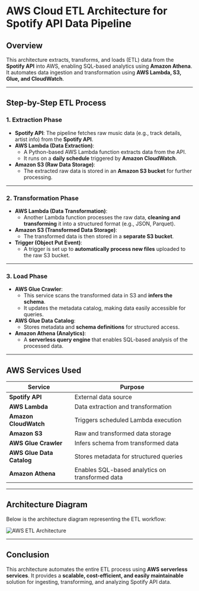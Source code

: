 # AWS Cloud ETL Architecture for Spotify API Data Pipeline

## **Overview**
This architecture extracts, transforms, and loads (ETL) data from the **Spotify API** into AWS, enabling SQL-based analytics using **Amazon Athena**. It automates data ingestion and transformation using **AWS Lambda, S3, Glue, and CloudWatch**.

---

## **Step-by-Step ETL Process**

### **1. Extraction Phase**
- **Spotify API**: The pipeline fetches raw music data (e.g., track details, artist info) from the **Spotify API**.
- **AWS Lambda (Data Extraction)**: 
  - A Python-based AWS Lambda function extracts data from the API.
  - It runs on a **daily schedule** triggered by **Amazon CloudWatch**.
- **Amazon S3 (Raw Data Storage)**:
  - The extracted raw data is stored in an **Amazon S3 bucket** for further processing.

---

### **2. Transformation Phase**
- **AWS Lambda (Data Transformation)**:
  - Another Lambda function processes the raw data, **cleaning and transforming** it into a structured format (e.g., JSON, Parquet).
- **Amazon S3 (Transformed Data Storage)**:
  - The transformed data is then stored in a **separate S3 bucket**.
- **Trigger (Object Put Event)**:
  - A trigger is set up to **automatically process new files** uploaded to the raw S3 bucket.

---

### **3. Load Phase**
- **AWS Glue Crawler**:
  - This service scans the transformed data in S3 and **infers the schema**.
  - It updates the metadata catalog, making data easily accessible for queries.
- **AWS Glue Data Catalog**:
  - Stores metadata and **schema definitions** for structured access.
- **Amazon Athena (Analytics)**:
  - A **serverless query engine** that enables SQL-based analysis of the processed data.

---

## **AWS Services Used**
| Service | Purpose |
|---------|---------|
| **Spotify API** | External data source |
| **AWS Lambda** | Data extraction and transformation |
| **Amazon CloudWatch** | Triggers scheduled Lambda execution |
| **Amazon S3** | Raw and transformed data storage |
| **AWS Glue Crawler** | Infers schema from transformed data |
| **AWS Glue Data Catalog** | Stores metadata for structured queries |
| **Amazon Athena** | Enables SQL-based analytics on transformed data |

---

## **Architecture Diagram**
Below is the architecture diagram representing the ETL workflow:

![AWS ETL Architecture](sandbox:/mnt/data/hd_image.png)

---

## **Conclusion**
This architecture automates the entire ETL process using **AWS serverless services**. It provides a **scalable, cost-efficient, and easily maintainable** solution for ingesting, transforming, and analyzing Spotify API data.

